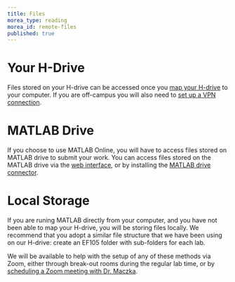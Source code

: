 ```yaml
---
title: Files
morea_type: reading
morea_id: remote-files
published: true
---
```

# Your H-Drive

Files stored on your H-drive can be accessed once you [map your
H-drive](https://help.utk.edu/kb/index.php?func=show&e=1602) to your
computer. If you are off-campus you will also need to [set up a VPN
connection](https://help.utk.edu/kb/index.php?func=show&e=2712).

# MATLAB Drive

If you choose to use MATLAB Online, you will have to access files
stored on MATLAB drive to submit your work. You can access files
stored on the MATLAB drive via the [web interface](https://drive.matlab.com/files/), or by installing the
[MATLAB drive connector](https://www.mathworks.com/products/matlab-drive.html?s_tid=MLD_MWprod#matlab-drive-connector).

# Local Storage

If you are runing MATLAB directly from your computer, and you have not
been able to map your H-drive, you will be storing files locally. We
recommend that you adopt a similar file structure that we have been
using on our H-drive: create an EF105 folder with sub-folders for each
lab.

We will be available to help with the setup of any of these methods via Zoom, either through break-out rooms during the regular lab time, or by [scheduling a Zoom meeting with Dr. Maczka]({{wwwroot}}/faculty/dmaczka.php). <!-- {p:.alert .alert-info} -->

